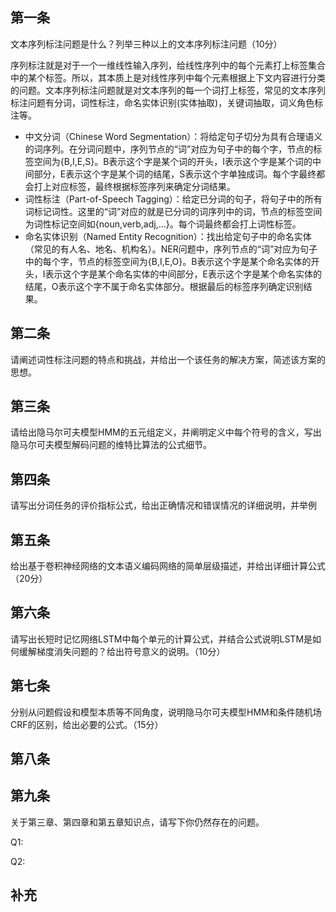 

## 第一条

文本序列标注问题是什么？列举三种以上的文本序列标注问题（10分）

序列标注就是对于一个一维线性输入序列，给线性序列中的每个元素打上标签集合中的某个标签。所以，其本质上是对线性序列中每个元素根据上下文内容进行分类的问题。文本序列标注问题就是对文本序列的每一个词打上标签，常见的文本序列标注问题有分词，词性标注，命名实体识别(实体抽取)，关键词抽取，词义角色标注等。

- 中文分词（Chinese Word Segmentation）：将给定句子切分为具有合理语义的词序列。在分词问题中，序列节点的“词”对应为句子中的每个字，节点的标签空间为{B,I,E,S}。B表示这个字是某个词的开头，I表示这个字是某个词的中间部分，E表示这个字是某个词的结尾，S表示这个字单独成词。每个字最终都会打上对应标签，最终根据标签序列来确定分词结果。
- 词性标注（Part-of-Speech Tagging）：给定已分词的句子，将句子中的所有词标记词性。这里的“词”对应的就是已分词的词序列中的词，节点的标签空间为词性标记空间如{noun,verb,adj,…}。每个词最终都会打上词性标签。
- 命名实体识别（Named Entity Recognition）：找出给定句子中的命名实体（常见的有人名、地名、机构名）。NER问题中，序列节点的“词”对应为句子中的每个字，节点的标签空间为{B,I,E,O}。B表示这个字是某个命名实体的开头，I表示这个字是某个命名实体的中间部分，E表示这个字是某个命名实体的结尾，O表示这个字不属于命名实体部分。根据最后的标签序列确定识别结果。



## 第二条

请阐述词性标注问题的特点和挑战，并给出一个该任务的解决方案，简述该方案的思想。



## 第三条

请给出隐马尔可夫模型HMM的五元组定义，并阐明定义中每个符号的含义，写出隐马尔可夫模型解码问题的维特比算法的公式细节。



## 第四条

请写出分词任务的评价指标公式，给出正确情况和错误情况的详细说明，并举例



## 第五条

给出基于卷积神经网络的文本语义编码网络的简单层级描述，并给出详细计算公式（20分）



## 第六条

请写出长短时记忆网络LSTM中每个单元的计算公式，并结合公式说明LSTM是如何缓解梯度消失问题的？给出符号意义的说明。（10分）



## 第七条

分别从问题假设和模型本质等不同角度，说明隐马尔可夫模型HMM和条件随机场CRF的区别，给出必要的公式。（15分）



## 第八条





## 第九条

关于第三章、第四章和第五章知识点，请写下你仍然存在的问题。

Q1:


Q2:




## 补充



